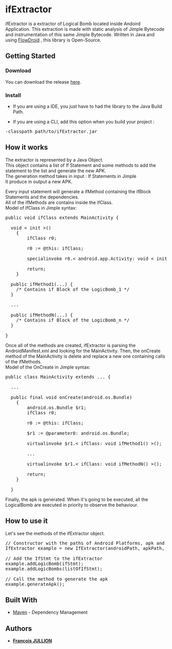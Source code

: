 # ifExtractor
ifExtractor is a extractor of Logical Bomb located inside Andoird Application.
This extraction is made with static analysis of Jimple Bytecode and instrumentation of this same Jimple Bytecode.
Written in Java and using [FlowDroid](https://github.com/secure-software-engineering/FlowDroid) , this library is Open-Source.

## Getting Started

### Download
You can download the release [here](https://google.com).

### Install
* If you are using a IDE, you just have to had the library to the Java Build Path. 

* If you are using a CLI, add this option when you build your project :
<pre>
-classpath path/to/ifExtractor.jar
</pre>

## How it works
The extractor is represented by a Java Object.  
This object contains a list of If Statement and some methods to add the statement to the list and generate the new APK.  
The generation method takes in input : If Statements in Jimple  
It produce in output a new APK.  
  
Every input statement will generate a ifMethod containing the ifBlock Statements and the dependencies.  
All of the ifMethods are contains inside the ifClass.  
Model of IfClass in Jimple syntax:
<pre>
public void ifClass extends MainActivity {  
  
  void < init >()
    {
        ifClass r0;

        r0 := @this: ifClass;

        specialinvoke r0.< android.app.Activity: void < init >() >();

        return;
    }
    
  public ifMethod1(...) {  
    /* Contains if Block of the LogicBomb_1 */  
  } 
  
  ...  
    
  public ifMethodN(...) {  
    /* Contains if Block of the LogicBomb_n */  
  }  
    
}  
</pre>  
  
Once all of the methods are created, ifExtractor is parsing the AndroidManifest.xml and looking for the MainActivity. Then, the onCreate method of the MainActivity is delete and replace a new one containing calls of the ifMethods.  
Model of the OnCreate in Jimple syntax:  
<pre>
public class MainActivity extends ... {  
  
  ...
  
  public final void onCreate(android.os.Bundle)
    {
        android.os.Bundle $r1;
        ifClass r0;

        r0 := @this: ifClass;

        $r1 := @parameter0: android.os.Bundle;

        virtualinvoke $r1.< ifClass: void ifMethod1() >();

        ...

        virtualinvoke $r1.< ifClass: void ifMethodN() >();

        return;
    }
  
  }
</pre>
Finally, the apk is generated. When it's going to be executed, all the LogicalBomb are executed in priority to observe the behaviour.  
  
## How to use it
Let's see the methods of the ifExtractor object.  
<pre>
// Constructor with the paths of Android Platforms, apk and output folder
IfExtractor example = new IfExtractor(androidPath, apkPath, outputPath);

// Add the IfStmt to the ifExtractor
example.addLogicBomb(ifStmt);
example.addLogicBombs(listOfIfStmt);

// Call the method to generate the apk
example.generateApk();
</pre>

## Built With

* [Maven](https://maven.apache.org/) - Dependency Management

## Authors

* **[François JULLION](https://github.com/Franciscocoo)**
